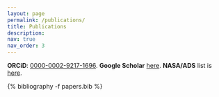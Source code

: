 ```yaml
---
layout: page
permalink: /publications/
title: Publications
description: 
nav: true
nav_order: 3
---
```


<!-- _pages/publications.md -->

<style>
.links {
  margin-top: 0.1rem;
  margin-bottom: 0.5rem;
}

.links .btn,
.links .btn.btn-sm.z-depth-0 {
  display: inline-block !important;
  margin: 0 2px !important;
  font-size: 0.8rem !important;
  border: 1px solid #000000 !important;
  border-radius: 3px !important;
  padding: 1px 6px !important;
  background-color: white !important;
  color: #000000 !important;
  text-decoration: none !important;
  transition: all 0.2s ease !important;
}

.links .btn:hover,
.links .btn.btn-sm.z-depth-0:hover {
  color: var(--global-theme-color) !important;
  border-color: var(--global-theme-color) !important;
  text-decoration: none !important;
  background-color: white !important;
}

.badge {
  border-radius: 3px !important;
  padding: 1px 6px !important;
  margin-bottom: 0.5rem !important;
}
</style>

<!-- Bibsearch Feature -->

<!-- {% include bib_search.liquid %} -->

**ORCiD**: [0000-0002-9217-1696](https://orcid.org/0000-0002-9217-1696).  **Google Scholar** [here](https://scholar.google.com/citations?user=r8HVLvEAAAAJ).
**NASA/ADS** list is [here](https://ui.adsabs.harvard.edu/search/filter_author_facet_hier_fq_author=AND&filter_author_facet_hier_fq_author=author_facet_hier%3A%220%2FCooray%2C%20S%22&fq=%7B!type%3Daqp%20v%3D%24fq_database%7D&fq=%7B!type%3Daqp%20v%3D%24fq_author%7D&fq_author=(author_facet_hier%3A%220%2FCooray%2C%20S%22)&fq_database=(database%3Aastronomy%20OR%20database%3Aphysics)&p_=0&q=%20author%3A%22cooray%2C%20suchetha%22&sort=date%20desc%2C%20bibcode%20desc).

<div class="Publications">

{% bibliography -f papers.bib %}

</div>
